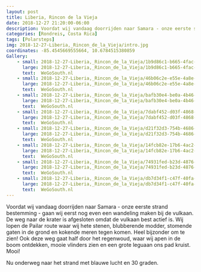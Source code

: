 ```yaml
---
layout: post
title: Liberia, Rincon de la Vieja
date: 2018-12-27 21:20:00-06:00
description: Voordat wij vandaag doorrijden naar Samara - onze eerste strand bestemming - gaan wij eerst nog even een wandeling maken bij de vulkaan.
categories: [Rondreis, Costa Rica]
tags: [Polarsteps]
img: 2018-12-27-Liberia,_Rincon_de_la_Vieja/intro.jpg
coordinates: -85.4545669555664, 10.6784515380859
Gallery:
    - small: 2018-12-27-Liberia,_Rincon_de_la_Vieja/1b9d86c1-b665-4fac-a038-6dd27c9a2040_large_image.jpg
      large: 2018-12-27-Liberia,_Rincon_de_la_Vieja/1b9d86c1-b665-4fac-a038-6dd27c9a2040_large_image.jpg
      text:  WeGoSouth.nl
    - small: 2018-12-27-Liberia,_Rincon_de_la_Vieja/46b06c2e-e55e-4a8e-9bc2-e37ba9b794b7_large_image.jpg
      large: 2018-12-27-Liberia,_Rincon_de_la_Vieja/46b06c2e-e55e-4a8e-9bc2-e37ba9b794b7_large_image.jpg
      text:  WeGoSouth.nl
    - small: 2018-12-27-Liberia,_Rincon_de_la_Vieja/bafb30e4-be0a-4b46-9229-f69a763aa0f7_large_image.jpg
      large: 2018-12-27-Liberia,_Rincon_de_la_Vieja/bafb30e4-be0a-4b46-9229-f69a763aa0f7_large_image.jpg
      text:  WeGoSouth.nl
    - small: 2018-12-27-Liberia,_Rincon_de_la_Vieja/7dabf452-d03f-4868-984f-1fdf07b70ede_large_image.jpg
      large: 2018-12-27-Liberia,_Rincon_de_la_Vieja/7dabf452-d03f-4868-984f-1fdf07b70ede_large_image.jpg
      text:  WeGoSouth.nl
    - small: 2018-12-27-Liberia,_Rincon_de_la_Vieja/d21f32d3-754b-4686-a78f-a4b9eb95e820_large_image.jpg
      large: 2018-12-27-Liberia,_Rincon_de_la_Vieja/d21f32d3-754b-4686-a78f-a4b9eb95e820_large_image.jpg
      text:  WeGoSouth.nl
    - small: 2018-12-27-Liberia,_Rincon_de_la_Vieja/14fcb82e-17b6-4ac2-b5a1-545b0eca1f16_large_image.jpg
      large: 2018-12-27-Liberia,_Rincon_de_la_Vieja/14fcb82e-17b6-4ac2-b5a1-545b0eca1f16_large_image.jpg
      text:  WeGoSouth.nl
    - small: 2018-12-27-Liberia,_Rincon_de_la_Vieja/74931fed-b23d-4876-9e4b-f92eb280deee_large_image.jpg
      large: 2018-12-27-Liberia,_Rincon_de_la_Vieja/74931fed-b23d-4876-9e4b-f92eb280deee_large_image.jpg
      text:  WeGoSouth.nl
    - small: 2018-12-27-Liberia,_Rincon_de_la_Vieja/db7d34f1-c47f-40fa-82c8-3d34fd0e61ca_large_image.jpg
      large: 2018-12-27-Liberia,_Rincon_de_la_Vieja/db7d34f1-c47f-40fa-82c8-3d34fd0e61ca_large_image.jpg
      text:  WeGoSouth.nl
---
```

Voordat wij vandaag doorrijden naar Samara - onze eerste strand bestemming - gaan wij eerst nog even een wandeling maken bij de vulkaan. De weg naar de krater is afgesloten omdat de vulkaan best actief is. Wij lopen de Pailar route waar wij hete stenen, blubberende modder, stomende gaten in de grond en kokende meren tegen komen. Heel bijzonder om te zien! Ook deze weg gaat half door het regenwoud, waar wij apen in de boom ontdekken, mooie vlinders zien en een grote leguaan ons pad kruist.  Mooi! 

Nu onderweg naar het strand met blauwe lucht en 30 graden.
